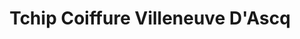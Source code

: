 ---
title: "Tchip Coiffure Villeneuve D'Ascq"
url: /villeneuve-dascq/tchip-coiffure-villeneuve-dascq/
shop: coiffeur
---
